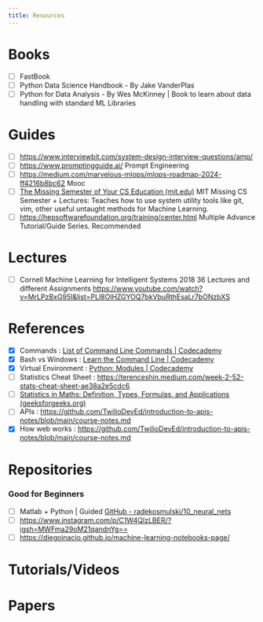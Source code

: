 ```yaml
---
title: Resources 
---
```

# Books
- [ ] FastBook 
- [ ] Python Data Science Handbook - By Jake VanderPlas
- [ ] Python for Data Analysis - By Wes McKinney | Book to learn about data handling with standard ML Libraries

# Guides
- [ ] https://www.interviewbit.com/system-design-interview-questions/amp/
- [ ] https://www.promptingguide.ai/ Prompt Engineering
- [ ] https://medium.com/marvelous-mlops/mlops-roadmap-2024-ff4216b8bc62 Mooc 
- [ ] [The Missing Semester of Your CS Education (mit.edu)](https://missing.csail.mit.edu/) MIT Missing CS Semester + Lectures: Teaches how to use system utility tools like git, vim, other useful untaught methods for Machine Learning. 
- [ ] https://hepsoftwarefoundation.org/training/center.html Multiple Advance Tutorial/Guide Series. Recommended

# Lectures
- [ ] Cornell Machine Learning for Intelligent Systems 2018
      36 Lectures and different Assignments
https://www.youtube.com/watch?v=MrLPzBxG95I&list=PLl8OlHZGYOQ7bkVbuRthEsaLr7bONzbXS

# References
- [x] Commands : [List of Command Line Commands | Codecademy](https://www.codecademy.com/article/command-line-commands)
- [x] Bash vs Windows : [Learn the Command Line | Codecademy](https://www.codecademy.com/courses/learn-the-command-line/articles/windows-command-line)
- [x] Virtual Environment : [Python: Modules | Codecademy](https://www.codecademy.com/journeys/computer-science/paths/cscj-22-intro-to-programming/tracks/cscj-22-basic-python-data-structures-and-objects/modules/cscj-22-python-modules/articles/learn-python-pipenv)
- [ ] Statistics Cheat Sheet : https://terenceshin.medium.com/week-2-52-stats-cheat-sheet-ae38a2e5cdc6
- [ ] [Statistics in Maths: Definition, Types, Formulas, and Applications (geeksforgeeks.org)](https://www.geeksforgeeks.org/statistics/)
- [ ] APIs : https://github.com/TwilioDevEd/introduction-to-apis-notes/blob/main/course-notes.md
- [x] How web works : https://github.com/TwilioDevEd/introduction-to-apis-notes/blob/main/course-notes.md

# Repositories
### Good for Beginners
- [ ] Matlab + Python | Guided [GitHub - radekosmulski/10_neural_nets](https://github.com/radekosmulski/10_neural_nets)
- [ ] https://www.instagram.com/p/C1W4QlzLBER/?igsh=MWFma29oM21qandnYg==
- [ ] https://diegoinacio.github.io/machine-learning-notebooks-page/

# Tutorials/Videos

# Papers
